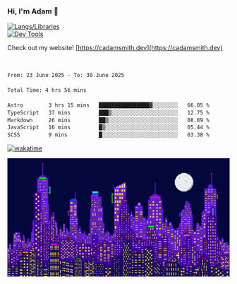 ### Hi, I'm Adam 👋

[![Langs/Libraries](https://skillicons.dev/icons?i=cs,dotnet,js,css,html,sass,ts,jquery,bootstrap)](https://skillicons.dev)
<br/>
[![Dev Tools](https://skillicons.dev/icons?i=git,github,githubactions,visualstudio)](https://skillicons.dev)

Check out my website! [https://cadamsmith.dev](https://cadamsmith.dev)

<br/>

<!--START_SECTION:waka-->

```txt
From: 23 June 2025 - To: 30 June 2025

Total Time: 4 hrs 56 mins

Astro        3 hrs 15 mins   ████████████████▓░░░░░░░░   66.05 %
TypeScript   37 mins         ███▒░░░░░░░░░░░░░░░░░░░░░   12.75 %
Markdown     26 mins         ██▒░░░░░░░░░░░░░░░░░░░░░░   08.89 %
JavaScript   16 mins         █▒░░░░░░░░░░░░░░░░░░░░░░░   05.44 %
SCSS         9 mins          █░░░░░░░░░░░░░░░░░░░░░░░░   03.38 %
```

<!--END_SECTION:waka-->

[![wakatime](https://wakatime.com/badge/user/2234bda2-efd3-47c5-8724-79108edfe9aa.svg)](https://wakatime.com/@2234bda2-efd3-47c5-8724-79108edfe9aa)

![Pixelated city at night](./media/city.gif)
